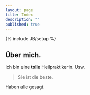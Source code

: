 ```yaml
---
layout: page
title: Index
description: ""
published: true
---
```


{% include JB/setup %}

## Über mich.

Ich bin eine **tolle** Heilpraktikerin.
Usw.

> Sie ist die beste.

Haben [alle](google.de "Google") gesagt.




